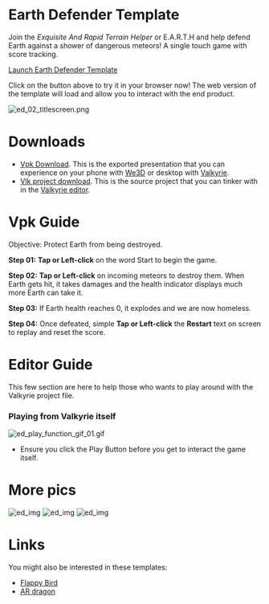 # Earth Defender Template
Join the *Exquisite And Rapid Terrain Helper* or E.A.R.T.H and help defend Earth against a shower of dangerous meteors! A single touch game with score tracking.

<a class="btn btn-primary umami--click--bt_launch_earthdefender_template" href="/vlk/samples/earth-defender/EarthDefender.vpk">Launch Earth Defender Template</a>

Click on the button above to try it in your browser now! The web version of the template will load and allow you to interact with the end product.

![ed_02_titlescreen.png](https://cdn2.talansoft.com/ftp/img/tutorial_sample_images/ed_02_titlescreen.png)

# Downloads

- [Vpk Download](https://cdn2.talansoft.com/ftp/samples/EarthDefender.vpk). This is the exported presentation that you can experience on your phone with [We3D](/vlk/downloads#we3d) or desktop with [Valkyrie](/vlk/downloads#vlk).
- [Vlk project download](https://cdn2.talansoft.com/ftp/samples/EarthDefender.zip). This is the source project that you can tinker with in the [Valkyrie editor](/vlk/downloads#vlk).

# Vpk Guide
Objective: Protect Earth from being destroyed.

**Step 01:** **Tap or Left-click** on the word Start to begin the game.

**Step 02:** **Tap or Left-click** on incoming meteors to destroy them. When Earth gets hit, it takes damages and the health indicator displays much more Earth can take it.

**Step 03:** If Earth health reaches 0, it explodes and we are now homeless.

**Step 04:** Once defeated, simple **Tap or Left-click** the **Restart** text on screen to replay and reset the score.

# Editor Guide

This few section are here to help those who wants to play around with the Valkyrie project file.

### Playing from Valkyrie itself
![ed_play_function_gif_01.gif](https://cdn2.talansoft.com/ftp/img/tutorial_sample_images/recent/ed_play_function_gif_01.gif)

* Ensure you click the Play Button before you get to interact the game itself.

# More pics
![ed_img](https://cdn2.talansoft.com/ftp/img/earth_defender/ed_03_gameplay01.png)
![ed_img](https://cdn2.talansoft.com/ftp/img/earth_defender/ed_04_gameplay02.png)
![ed_img](https://cdn2.talansoft.com/ftp/img/earth_defender/ed_05_gameplay02.png)


# Links
You might also be interested in these templates:
- [Flappy Bird](./flappy-bird)
- [AR dragon](./ar-dragon)
